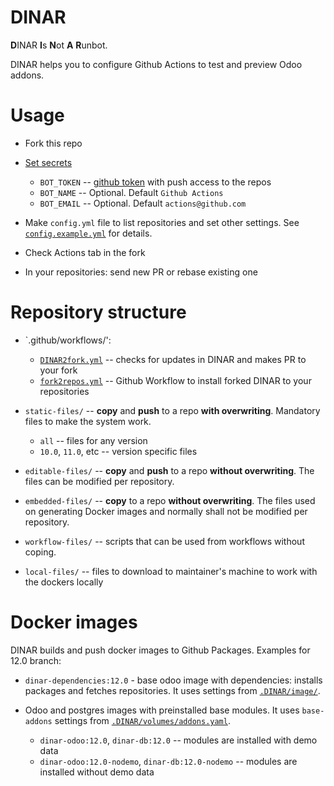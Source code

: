 # DINAR

**D**INAR **I**s **N**ot **A** **R**unbot.

DINAR helps you to configure Github Actions to test and preview Odoo addons.

# Usage

* Fork this repo
* [Set secrets](https://help.github.com/en/actions/automating-your-workflow-with-github-actions/creating-and-using-encrypted-secrets#creating-encrypted-secrets) 

  * `BOT_TOKEN` -- [github token](https://help.github.com/en/github/authenticating-to-github/creating-a-personal-access-token-for-the-command-line) with push access to the repos
  * `BOT_NAME` -- Optional. Default `Github Actions`
  * `BOT_EMAIL` -- Optional. Default `actions@github.com`
* Make `config.yml` file to list repositories and set other settings. See [`config.example.yml`](config.example.yml) for details.
* Check Actions tab in the fork
* In your repositories: send new PR or rebase existing one

# Repository structure

* `.github/workflows/':

  * [`DINAR2fork.yml`](.github/workflows/DINAR2fork.yml) -- checks for updates in DINAR and makes PR to your fork
  * [`fork2repos.yml`](.github/workflows/fork2repos.yml) -- Github Workflow to install forked DINAR to your repositories
* `static-files/` -- **copy** and **push** to a repo **with overwriting**. Mandatory files to make the system work.

  * `all` -- files for any version
  * `10.0`, `11.0`, etc -- version specific files
* `editable-files/` -- **copy** and **push** to a repo **without overwriting**. The files can be modified per repository.
* `embedded-files/` -- **copy** to a repo **without overwriting**. The files used on generating Docker images and normally shall not be modified per repository.
* `workflow-files/` -- scripts that can be used from workflows without coping.
* `local-files/` -- files to download to maintainer's machine to work with the dockers locally

# Docker images

DINAR builds and push docker images to Github Packages. Examples for 12.0 branch:

* `dinar-dependencies:12.0` - base odoo image with dependencies: installs packages and fetches repositories. It uses settings from [`.DINAR/image/`](editable-files/.DINAR/image/dependencies/).
* Odoo and postgres images with preinstalled base modules. It uses `base-addons` settings from [`.DINAR/volumes/addons.yaml`](editable-files/.DINAR/volumes/addons.yaml). 

  * `dinar-odoo:12.0`, `dinar-db:12.0` -- modules are installed with demo data
  * `dinar-odoo:12.0-nodemo`, `dinar-db:12.0-nodemo` -- modules are installed without demo data 
